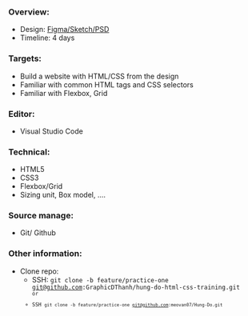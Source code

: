 ### Overview:
  - Design: [Figma/Sketch/PSD](https://www.figma.com/file/otci30NR0gmWYix6byA3cq/charity-homepage-whilecreative)
  - Timeline: 4 days

### Targets:
  - Build a website with HTML/CSS from the design
  - Familiar with common HTML tags and CSS selectors
  - Familiar with Flexbox, Grid

### Editor:
  - Visual Studio Code

### Technical:
  - HTML5
  - CSS3
  - Flexbox/Grid
  - Sizing unit, Box model,
  ....

### Source manage:
  - Git/ Github

### Other information:
  - Clone repo:
      - SSH: <code>git clone -b feature/practice-one git@github.com:GraphicDThanh/hung-do-html-css-training.git<code>
      or
      - SSH  <code>git clone -b feature/practice-one git@github.com:meovan07/Hung-Do.git<code>

